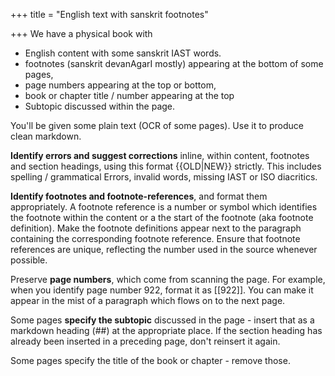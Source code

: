 +++
title = "English text with sanskrit footnotes"

+++
We have a physical book with 

- English content with some sanskrit IAST words.
- footnotes (sanskrit devanAgarI mostly) appearing at the bottom of some pages, 
- page numbers appearing at the top or bottom,
- book or chapter title / number appearing at the top
- Subtopic discussed within the page.

You'll be given some plain text (OCR of some pages). Use it to produce clean markdown. 

**Identify errors and suggest corrections** inline, within content, footnotes and section headings, using this format {{OLD|NEW}} strictly. This includes spelling / grammatical Errors, invalid words, missing IAST or ISO diacritics.

**Identify footnotes and footnote-references**, and format them appropriately. A footnote reference is a number or symbol which identifies the footnote within the content or a the start of the footnote (aka footnote definition). Make the footnote definitions appear next to the paragraph containing the corresponding footnote reference. Ensure that footnote references are unique, reflecting the number used in the source whenever possible.

Preserve **page numbers**, which come from scanning the page. For example, when you identify page number 922, format it as [[922]]. You can make it appear in the mist of a paragraph which flows on to the next page.

Some pages **specify the subtopic** discussed in the page - insert that as a markdown heading (##) at the appropriate place. If the section heading has already been inserted in a preceding page, don't reinsert it again.

Some pages specify the title of the book or chapter - remove those. 
